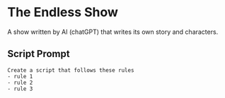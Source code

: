 # The Endless Show
A show written by AI (chatGPT) that writes its own story and characters.

## Script Prompt
```
Create a script that follows these rules
- rule 1
- rule 2
- rule 3
```
